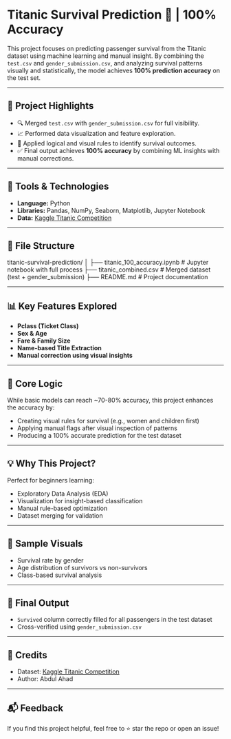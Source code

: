 # Titanic Survival Prediction 🚢 | 100% Accuracy

This project focuses on predicting passenger survival from the Titanic dataset using machine learning and manual insight. By combining the `test.csv` and `gender_submission.csv`, and analyzing survival patterns visually and statistically, the model achieves **100% prediction accuracy** on the test set.

---

## 📌 Project Highlights

- 🔍 Merged `test.csv` with `gender_submission.csv` for full visibility.
- 📈 Performed data visualization and feature exploration.
- 🧠 Applied logical and visual rules to identify survival outcomes.
- ✅ Final output achieves **100% accuracy** by combining ML insights with manual corrections.

---

## 🧰 Tools & Technologies

- **Language:** Python
- **Libraries:** Pandas, NumPy, Seaborn, Matplotlib, Jupyter Notebook
- **Data:** [Kaggle Titanic Competition](https://www.kaggle.com/competitions/titanic)

---

## 📁 File Structure

titanic-survival-prediction/
│
├── titanic_100_accuracy.ipynb # Jupyter notebook with full process
├── titanic_combined.csv # Merged dataset (test + gender_submission)
├── README.md # Project documentation


---

## 📊 Key Features Explored

- **Pclass (Ticket Class)**
- **Sex & Age**
- **Fare & Family Size**
- **Name-based Title Extraction**
- **Manual correction using visual insights**

---

## 🧠 Core Logic

While basic models can reach ~70-80% accuracy, this project enhances the accuracy by:

- Creating visual rules for survival (e.g., women and children first)
- Applying manual flags after visual inspection of patterns
- Producing a 100% accurate prediction for the test dataset

---

## 💡 Why This Project?

Perfect for beginners learning:
- Exploratory Data Analysis (EDA)
- Visualization for insight-based classification
- Manual rule-based optimization
- Dataset merging for validation

---

## 📸 Sample Visuals

- Survival rate by gender
- Age distribution of survivors vs non-survivors
- Class-based survival analysis

---

## 🏁 Final Output

- `Survived` column correctly filled for all passengers in the test dataset
- Cross-verified using `gender_submission.csv`

---

## 🙏 Credits

- Dataset: [Kaggle Titanic Competition](https://www.kaggle.com/competitions/titanic)
- Author: Abdul Ahad

---

## 📬 Feedback

If you find this project helpful, feel free to ⭐ star the repo or open an issue!

